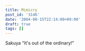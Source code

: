 ```yaml
---
title: Mimicry
post_id: '3146'
date: '2004-08-15T22:14:00+09:00'
draft: true
tags: []
---
```


Sakuya "It's out of the ordinary!"
